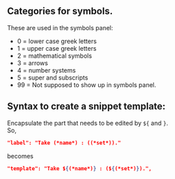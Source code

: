 ## Categories for symbols.
These are used in the symbols panel:

- 0 = lower case greek letters
- 1 = upper case greek letters
- 2 = mathematical symbols
- 3 = arrows
- 4 = number systems
- 5 = super and subscripts
- 99 = Not supposed to show up in symbols panel.

## Syntax to create a snippet template: 
Encapsulate the part that needs to be edited by `${` and `}`.<br>
So,
```json
"label": "Take (*name*) : ((*set*))." 
```
becomes
```json
"template": "Take ${(*name*)} : (${(*set*)}).",
```